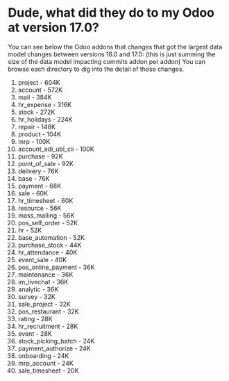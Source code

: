 # Dude, what did they do to my Odoo at version 17.0?

You can see below the Odoo addons that changes that got the largest data model changes between versions 16.0 and 17.0:
(this is just summing the size of the data model impacting commits addon per addon)
You can browse each directory to dig into the detail of these changes.

1. project - 604K
2. account - 572K
3. mail - 384K
4. hr_expense - 316K
5. stock - 272K
6. hr_holidays - 224K
7. repair - 148K
8. product - 104K
9. mrp - 100K
10. account_edi_ubl_cii - 100K
11. purchase - 92K
12. point_of_sale - 92K
13. delivery - 76K
14. base - 76K
15. payment - 68K
16. sale - 60K
17. hr_timesheet - 60K
18. resource - 56K
19. mass_mailing - 56K
20. pos_self_order - 52K
21. hr - 52K
22. base_automation - 52K
23. purchase_stock - 44K
24. hr_attendance - 40K
25. event_sale - 40K
26. pos_online_payment - 36K
27. maintenance - 36K
28. im_livechat - 36K
29. analytic - 36K
30. survey - 32K
31. sale_project - 32K
32. pos_restaurant - 32K
33. rating - 28K
34. hr_recruitment - 28K
35. event - 28K
36. stock_picking_batch - 24K
37. payment_authorize - 24K
38. onboarding - 24K
39. mrp_account - 24K
40. sale_timesheet - 20K
